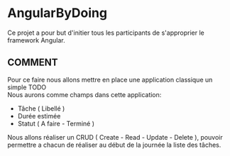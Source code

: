 # AngularByDoing
Ce projet a pour but d'initier tous les participants de s'approprier le framework Angular.

## COMMENT
Pour ce faire nous allons mettre en place une application classique un simple TODO  
Nous aurons comme champs dans cette application:  
* Tâche ( Libellé )
* Durée estimée
* Statut ( A faire - Terminé )

Nous allons réaliser un CRUD ( Create - Read - Update - Delete ), pouvoir permettre a chacun de réaliser au début de la journée la liste des tâches.
